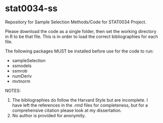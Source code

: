 # stat0034-ss
Repository for Sample Selection Methods/Code for STAT0034 Project.

Please download the code as a single folder, then set the working directory in R to be that file. This is in order to load the correct bibliographies for each file.

The following packages MUST be installed before use for the code to run:
- sampleSelection
- ssmodels
- ssmrob
- numDeriv
- mvtnorm

NOTES: 
1. The bibliographies do follow the Harvard Style but are incomplete. I have left the references in the .rmd files for completeness, but for a comprehensive citation please look at my dissertation. 
2. No author is provided for anonymity. 
